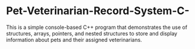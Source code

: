 # Pet-Veterinarian-Record-System-C-
This is a simple console-based C++ program that demonstrates the use of structures, arrays, pointers, and nested structures to store and display information about pets and their assigned veterinarians.
